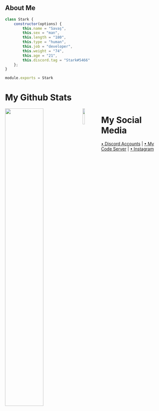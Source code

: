 <h2>About Me</h2>

```js
class Stark {
    constructor(options) {
        this.name = "Savaş",
        this.sex = "man",
        this.length = "180",
        this.type = "human",
        this.job = "developer",
        this.weight = "74",
        this.age = "21",
        this.discord.tag = "Stark#5466"
    };
}

module.exports = Stark
```
# My Github Stats
                                                  
<img width="50%" align="left" src="https://github-readme-stats.vercel.app/api?username=starktwo&show_icons=true&hide_title=true&theme=starktwo">
<img width="11.5%" align="left" src="https://komarev.com/ghpvc/?username=starktwo&color=dc143c">

# My Social Media 

[• Discord Accounts](https://discord.com/users/853011311328100411) | [• My Code Server](https://discord.gg/serendia) | [• Instagram](https://www.instagram.com/savassmeral)

